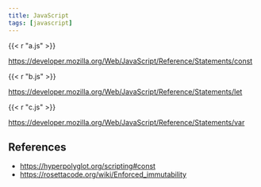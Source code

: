 ```yaml
---
title: JavaScript
tags: [javascript]
---
```


{{< r "a.js" >}}

<https://developer.mozilla.org/Web/JavaScript/Reference/Statements/const>

{{< r "b.js" >}}

<https://developer.mozilla.org/Web/JavaScript/Reference/Statements/let>

{{< r "c.js" >}}

<https://developer.mozilla.org/Web/JavaScript/Reference/Statements/var>

## References

- <https://hyperpolyglot.org/scripting#const>
- <https://rosettacode.org/wiki/Enforced_immutability>
